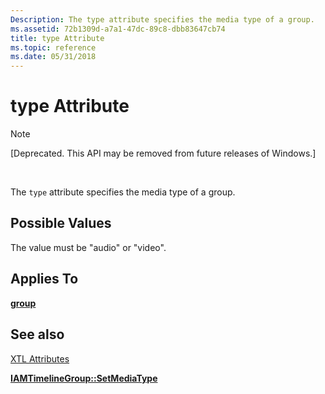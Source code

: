 ```yaml
---
Description: The type attribute specifies the media type of a group.
ms.assetid: 72b1309d-a7a1-47dc-89c8-dbb83647cb74
title: type Attribute
ms.topic: reference
ms.date: 05/31/2018
---
```


# type Attribute

> [!Note]  
> \[Deprecated. This API may be removed from future releases of Windows.\]

 

The `type` attribute specifies the media type of a group.

## Possible Values

The value must be "audio" or "video".

## Applies To

[**group**](group-element.md)

## See also

<dl> <dt>

[XTL Attributes](xtl-attributes.md)
</dt> <dt>

[**IAMTimelineGroup::SetMediaType**](iamtimelinegroup-setmediatype.md)
</dt> </dl>

 

 



